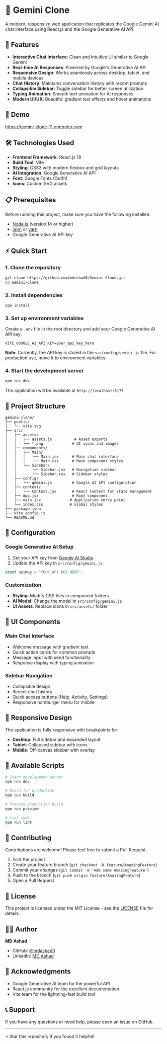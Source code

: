 # 🤖 Gemini Clone

A modern, responsive web application that replicates the Google Gemini AI chat interface using React.js and the Google Generative AI API.

## 🌟 Features

- **Interactive Chat Interface**: Clean and intuitive UI similar to Google Gemini
- **Real-time AI Responses**: Powered by Google's Generative AI API
- **Responsive Design**: Works seamlessly across desktop, tablet, and mobile devices
- **Chat History**: Maintains conversation history with recent prompts
- **Collapsible Sidebar**: Toggle sidebar for better screen utilization
- **Typing Animation**: Smooth text animation for AI responses
- **Modern UI/UX**: Beautiful gradient text effects and hover animations

## 🚀 Demo

https://gemini-clone-11.onrender.com

## 🛠️ Technologies Used

- **Frontend Framework**: React.js 18
- **Build Tool**: Vite
- **Styling**: CSS3 with modern flexbox and grid layouts
- **AI Integration**: Google Generative AI API
- **Font**: Google Fonts (Outfit)
- **Icons**: Custom SVG assets

## 📋 Prerequisites

Before running this project, make sure you have the following installed:

- [Node.js](https://nodejs.org/) (version 14 or higher)
- [npm](https://www.npmjs.com/) or [yarn](https://yarnpkg.com/)
- Google Generative AI API key

## ⚡ Quick Start

### 1. Clone the repository

```bash
git clone https://github.com/mdashad0/Gemini-Clone.git
cd Gemini-Clone
```

### 2. Install dependencies

```bash
npm install
```

### 3. Set up environment variables

Create a `.env` file in the root directory and add your Google Generative AI API key:

```env
VITE_GOOGLE_AI_API_KEY=your_api_key_here
```

**Note**: Currently, the API key is stored in the `src/config/gemini.js` file. For production use, move it to environment variables.

### 4. Start the development server

```bash
npm run dev
```

The application will be available at `http://localhost:5173`

## 📁 Project Structure

```
gemini-clone/
├── public/
│   └── vite.svg
├── src/
│   ├── assets/
│   │   ├── assets.js          # Asset exports
│   │   └── *.png             # UI icons and images
│   ├── components/
│   │   ├── Main/
│   │   │   ├── Main.jsx      # Main chat interface
│   │   │   └── Main.css      # Main component styles
│   │   └── Sidebar/
│   │       ├── Sidebar.jsx   # Navigation sidebar
│   │       └── Sidebar.css   # Sidebar styles
│   ├── config/
│   │   └── gemini.js         # Google AI API configuration
│   ├── context/
│   │   └── Context.jsx       # React Context for state management
│   ├── App.jsx               # Root component
│   ├── main.jsx             # Application entry point
│   └── index.css            # Global styles
├── package.json
├── vite.config.js
└── README.md
```

## 🔧 Configuration

### Google Generative AI Setup

1. Get your API key from [Google AI Studio](https://aistudio.google.com/app/apikey)
2. Update the API key in `src/config/gemini.js`:

```javascript
const apiKey = "YOUR_API_KEY_HERE";
```

### Customization

- **Styling**: Modify CSS files in component folders
- **AI Model**: Change the model in `src/config/gemini.js`
- **UI Assets**: Replace icons in `src/assets/` folder

## 🎨 UI Components

### Main Chat Interface
- Welcome message with gradient text
- Quick action cards for common prompts
- Message input with send functionality
- Response display with typing animation

### Sidebar Navigation
- Collapsible design
- Recent chat history
- Quick access buttons (Help, Activity, Settings)
- Responsive hamburger menu for mobile

## 📱 Responsive Design

The application is fully responsive with breakpoints for:
- **Desktop**: Full sidebar and expanded layout
- **Tablet**: Collapsed sidebar with icons
- **Mobile**: Off-canvas sidebar with overlay

## 🧪 Available Scripts

```bash
# Start development server
npm run dev

# Build for production
npm run build

# Preview production build
npm run preview

# Lint code
npm run lint
```

## 🤝 Contributing

Contributions are welcome! Please feel free to submit a Pull Request.

1. Fork the project
2. Create your feature branch (`git checkout -b feature/AmazingFeature`)
3. Commit your changes (`git commit -m 'Add some AmazingFeature'`)
4. Push to the branch (`git push origin feature/AmazingFeature`)
5. Open a Pull Request

## 📄 License

This project is licensed under the MIT License - see the [LICENSE](LICENSE) file for details.

## 👨‍💻 Author

**MD Ashad**
- GitHub: [@mdashad0](https://github.com/mdashad0)
- LinkedIn: [MD Ashad](https://linkedin.com/in/mdashad0)

## 🙏 Acknowledgments

- Google Generative AI team for the powerful API
- React.js community for the excellent documentation
- Vite team for the lightning-fast build tool

## 📞 Support

If you have any questions or need help, please open an issue on GitHub.

---

⭐ Star this repository if you found it helpful!
